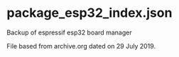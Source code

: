 # package_esp32_index.json
 Backup of espressif esp32 board manager

File based from archive.org dated on 29 July 2019.